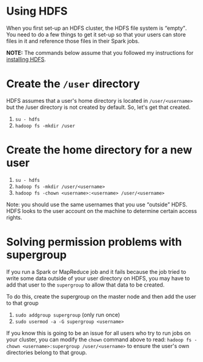 # Using HDFS

When you first set-up an HDFS cluster, the HDFS file system is <q>empty</q>.
You need to do a few things to get it set-up so that your users can store files in it
and reference those files in their Spark jobs.

**NOTE:** The commands below assume that you followed my instructions for
[installing HDFS](https://github.com/kenbod/sysadmin/blob/master/hdfs.md).

# Create the `/user` directory

HDFS assumes that a user's home directory is located in `/user/<username>` but the /user directory is not
created by default. So, let's get that created.

1. `su - hdfs`
2. `hadoop fs -mkdir /user`

# Create the home directory for a new user

1. `su - hdfs`
2. `hadoop fs -mkdir /user/<username>`
3. `hadoop fs -chown <username>:<username> /user/<username>`

Note: you should use the same usernames that you use <q>outside</q> HDFS.
HDFS looks to the user account on the machine to determine certain access rights.

# Solving permission problems with supergroup

If you run a Spark or MapReduce job and it fails because the job tried to write some data outside of your user directory on HDFS, you may have to add that user to the `supergroup` to allow that data to be created.

To do this, create the supergroup on the master node and then add the user to that group

1. `sudo addgroup supergroup` (only run once)
2. `sudo usermod -a -G supergroup <username>`

If you know this is going to be an issue for all users who try to run jobs on your cluster, you can modify the `chown` command above to read: `hadoop fs -chown <username>:supergroup /user/<username>` to ensure the user's own directories belong to that group.





